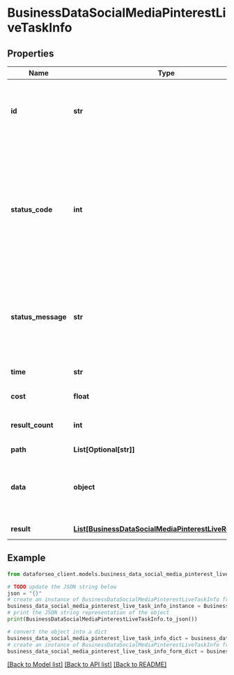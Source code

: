 # BusinessDataSocialMediaPinterestLiveTaskInfo


## Properties

Name | Type | Description | Notes
------------ | ------------- | ------------- | -------------
**id** | **str** | task identifier unique task identifier in our system in the UUID format | [optional] 
**status_code** | **int** | status code of the task generated by DataForSEO, can be within the following range: 10000-60000 you can find the full list of the response codes here | [optional] 
**status_message** | **str** | informational message of the task you can find the full list of general informational messages here | [optional] 
**time** | **str** | execution time, seconds | [optional] 
**cost** | **float** | total tasks cost, USD | [optional] 
**result_count** | **int** | number of elements in the result array | [optional] 
**path** | **List[Optional[str]]** | URL path | [optional] 
**data** | **object** | contains the same parameters that you specified in the POST request | [optional] 
**result** | [**List[BusinessDataSocialMediaPinterestLiveResultInfo]**](BusinessDataSocialMediaPinterestLiveResultInfo.md) | array of results | [optional] 

## Example

```python
from dataforseo_client.models.business_data_social_media_pinterest_live_task_info import BusinessDataSocialMediaPinterestLiveTaskInfo

# TODO update the JSON string below
json = "{}"
# create an instance of BusinessDataSocialMediaPinterestLiveTaskInfo from a JSON string
business_data_social_media_pinterest_live_task_info_instance = BusinessDataSocialMediaPinterestLiveTaskInfo.from_json(json)
# print the JSON string representation of the object
print(BusinessDataSocialMediaPinterestLiveTaskInfo.to_json())

# convert the object into a dict
business_data_social_media_pinterest_live_task_info_dict = business_data_social_media_pinterest_live_task_info_instance.to_dict()
# create an instance of BusinessDataSocialMediaPinterestLiveTaskInfo from a dict
business_data_social_media_pinterest_live_task_info_form_dict = business_data_social_media_pinterest_live_task_info.from_dict(business_data_social_media_pinterest_live_task_info_dict)
```
[[Back to Model list]](../README.md#documentation-for-models) [[Back to API list]](../README.md#documentation-for-api-endpoints) [[Back to README]](../README.md)


